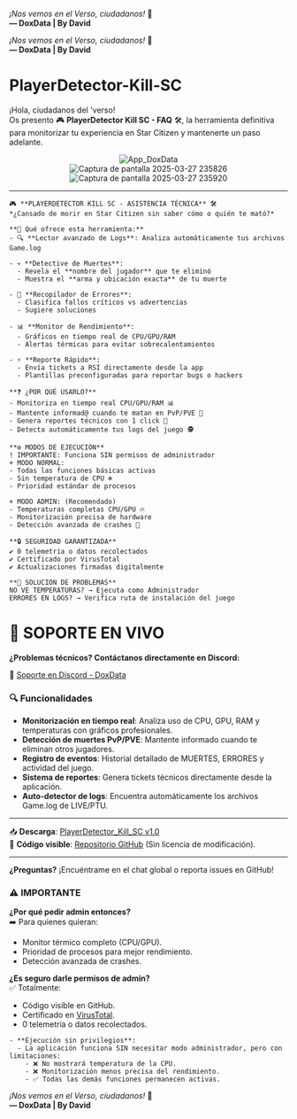 
_¡Nos vemos en el Verso, ciudadanos!_ 🚀  
**— DoxData | By David**


_¡Nos vemos en el Verso, ciudadanos!_ 🚀  
**— DoxData | By David**

# PlayerDetector-Kill-SC

¡Hola, ciudadanos del 'verso!  
Os presento 🎮 **PlayerDetector Kill SC - FAQ** 🛠️,
la herramienta definitiva para monitorizar tu experiencia en Star Citizen y mantenerte un paso adelante.  

<div align="center">
  <img src="https://github.com/user-attachments/assets/48be624c-add8-4a6c-a395-e6bd71c6bff3" alt="App_DoxData">
</div>

<div align="center">
  <img src="https://github.com/user-attachments/assets/496eba96-f118-4a2d-9315-9eecc526b82d" alt="Captura de pantalla 2025-03-27 235826">
</div>

<div align="center">
  <img src="https://github.com/user-attachments/assets/e45281e8-d488-4535-8508-035e928bf426" alt="Captura de pantalla 2025-03-27 235920">
</div>

---


```
🎮 **PLAYERDETECTOR KILL SC - ASISTENCIA TÉCNICA** 🛠️  
*¿Cansado de morir en Star Citizen sin saber cómo o quién te mató?*  

**🚀 Qué ofrece esta herramienta:**  
- 🔍 **Lector avanzado de Logs**: Analiza automáticamente tus archivos Game.log
 
- 💀 **Detective de Muertes**:  
  - Revela el **nombre del jugador** que te eliminó  
  - Muestra el **arma y ubicación exacta** de tu muerte

- 🚨 **Recopilador de Errores**:  
  - Clasifica fallos críticos vs advertencias  
  - Sugiere soluciones

- 📊 **Monitor de Rendimiento**:  
  - Gráficos en tiempo real de CPU/GPU/RAM  
  - Alertas térmicas para evitar sobrecalentamientos

- ⚡ **Reporte Rápido**:  
  - Envía tickets a RSI directamente desde la app  
  - Plantillas preconfiguradas para reportar bugs o hackers  

**❓ ¿POR QUÉ USARLO?**  
- Monitoriza en tiempo real CPU/GPU/RAM 📊  
- Mantente informad@ cuando te matan en PvP/PVE 🔔  
- Genera reportes técnicos con 1 click 📄  
- Detecta automáticamente tus logs del juego 🕵️  
```
```
**⚙️ MODOS DE EJECUCIÓN**  
! IMPORTANTE: Funciona SIN permisos de administrador
+ MODO NORMAL:  
- Todas las funciones básicas activas  
- Sin temperatura de CPU ❄️  
- Prioridad estándar de procesos  
```
```
+ MODO ADMIN: (Recomendado)  
- Temperaturas completas CPU/GPU 🔥  
- Monitorización precisa de hardware  
- Detección avanzada de crashes 🚨  
```

```
**🔒 SEGURIDAD GARANTIZADA**  
✔️ 0 telemetría o datos recolectados  
✔️ Certificado por VirusTotal  
✔️ Actualizaciones firmadas digitalmente  
```
```
**🚨 SOLUCIÓN DE PROBLEMAS**  
NO VE TEMPERATURAS? → Ejecuta como Administrador
ERRORES EN LOGS? → Verifica ruta de instalación del juego
```
# 💬 SOPORTE EN VIVO

**¿Problemas técnicos? Contáctanos directamente en Discord:**

🔗 [Soporte en Discord - DoxData](https://discord.com/users/721814914032992296)

### 🔍 **Funcionalidades**  
- **Monitorización en tiempo real**: Analiza uso de CPU, GPU, RAM y temperaturas con gráficos profesionales.  
- **Detección de muertes PvP/PVE**: Mantente informado cuando te eliminan otros jugadores.  
- **Registro de eventos**: Historial detallado de MUERTES, ERRORES y actividad del juego.  
- **Sistema de reportes**: Genera tickets técnicos directamente desde la aplicación.  
- **Auto-detector de logs**: Encuentra automáticamente los archivos Game.log de LIVE/PTU.  

---
📥 **Descarga**: [PlayerDetector_Kill_SC v1.0](enlace_github)  
📜 **Código visible**: [Repositorio GitHub](enlace_repositorio) (Sin licencia de modificación).  

---

**¿Preguntas?** ¡Encuéntrame en el chat global o reporta issues en GitHub!  

### ⚠️ **IMPORTANTE**
**¿Por qué pedir admin entonces?**  
➡️ Para quienes quieran:  
- Monitor térmico completo (CPU/GPU).  
- Prioridad de procesos para mejor rendimiento.  
- Detección avanzada de crashes.  

**¿Es seguro darle permisos de admin?**  
✅ Totalmente:  
- Código visible en GitHub.  
- Certificado en [VirusTotal](https://www.virustotal.com/gui/home/upload).  
- 0 telemetría o datos recolectados.  

```### 🛠️ Requisitos/Troubleshooting
- **Ejecución sin privilegios**:  
  - La aplicación funciona SIN necesitar modo administrador, pero con limitaciones:  
    - ❌ No mostrará temperatura de la CPU.  
    - ❌ Monitorización menos precisa del rendimiento.  
    - ✅ Todas las demás funciones permanecen activas.
```
_¡Nos vemos en el Verso, ciudadanos!_ 🚀  
**— DoxData | By David**

